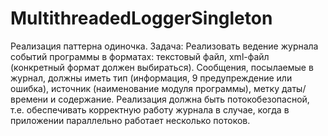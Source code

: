 # MultithreadedLoggerSingleton
Реализация паттерна одиночка.
Задача: Реализовать ведение журнала событий программы в форматах: текстовый файл, xml-файл (конкретный формат должен выбираться). Сообщения, посылаемые в журнал, должны иметь тип (информация, 9 предупреждение или ошибка), источник (наименование модуля программы), метку даты/времени и содержание. Реализация должна быть потокобезопасной, т.е. обеспечивать корректную работу журнала в случае, когда в приложении параллельно работает несколько потоков.
